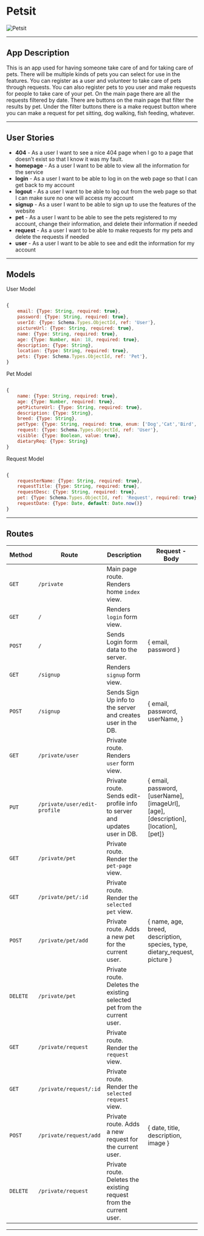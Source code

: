 # Petsit

![Petsit](https://user-images.githubusercontent.com/52801554/69431232-9b6a0380-0d37-11ea-8007-d48c551b3475.png)

---

## App Description
This is an app used for having someone take care of and for taking care of pets. There will be multiple kinds of pets you can select for use in the features. You can register as a user and volunteer to take care of pets through requests. You can also register pets to you user and make requests for people to take care of your pet. On the main page there are all the requests filtered by date. There are buttons on the main page that filter the results by pet. Under the filter buttons there is a make request button where you can make a request for pet sitting, dog walking, fish feeding, whatever. 

---

## User Stories

- **404** - As a user I want to see a nice 404 page when I go to a page that doesn’t exist so that I know it was my fault.
- **homepage** - As a user I want to be able to view all the information for the service 
- **login** - As a user I want to be able to log in on the web page so that I can get back to my account
- **logout** - As a user I want to be able to log out from the web page so that I can make sure no one will access my account
- **signup** - As a user I want to be able to sign up to use the features of the website
- **pet** - As a user I want to be able to see the pets registered to my account, change their information, and delete their information if needed 
- **request** - As a user I want to be able to make requests for my pets and delete the requests if needed
- **user** - As a user I want to be able to see and edit the information for my account 

---

## Models 

User Model 

```javascript

{
    email: {Type: String, required: true},
    password: {Type: String, required: true},
    userId: {Type: Schema.Types.ObjectId, ref: 'User'},
    pictureUrl: {Type: String, required: true},
    name: {Type: String, required: true},
    age: {Type: Number, min: 18, required: true},
    description: {Type: String},
    location: {Type: String, required: true},
    pets: {Type: Schema.Types.ObjectId, ref: 'Pet'},
}

```

Pet Model

```javascript

{
    name: {Type: String, required: true},
    age: {Type: Number, required: true},
    petPictureUrl: {Type: String, required: true},
    description: {Type: String},
    breed: {Type: String},
    petType: {Type: String, required: true, enum: ['Dog','Cat','Bird','Fish','Rabbit','Reptile']},
    request: {Type: Schema.Types.ObjectId, ref: 'User'},
    visible: {Type: Boolean, value: true},
    dietaryReq: {Type: String}
}

```

Request Model 

```javascript

{
    requesterName: {Type: String, required: true},
    requestTitle: {Type: String, required: true},
    requestDesc: {Type: String, required: true},
    pet: {Type: Schema.Types.ObjectId, ref: 'Request', required: true},
    requestDate: {Type: Date, default: Date.now()}
}

```

---


## Routes 

| **Method** | **Route**                          | **Description**                                              | Request  - Body                                          |
| ---------- | ---------------------------------- | ------------------------------------------------------------ | -------------------------------------------------------- |
| `GET`      | `/private`                                | Main page route.  Renders home `index` view.                 |                                                          |
| `GET`      | `/`                           | Renders `login` form view.                                   |                                                          |
| `POST`     | `/`                           | Sends Login form data to the server.                         | { email, password }                                      |
| `GET`      | `/signup`                          | Renders `signup` form view.                                  |                                                          |
| `POST`     | `/signup`                          | Sends Sign Up info to the server and creates user in the DB. | {  email, password, userName,  }                                    |
| `GET`      | `/private/user`            | Private route. Renders `user` form view.             |                                                          |
| `PUT`      | `/private/user/edit-profile`            | Private route. Sends edit-profile info to server and updates user in DB. | { email, password, [userName], [imageUrl], [age], [description], [location], [pet]} |
| `GET`      | `/private/pet`               | Private route. Render the `pet-page` view.                  |                                                          |
| `GET`      | `/private/pet/:id`               | Private route. Render the `selected pet` view.                  |                                                          |
| `POST`     | `/private/pet/add`              | Private route. Adds a new pet for the current user.     | { name, age, breed, description, species, type, dietary_request, picture }                                 |
| `DELETE`   | `/private/pet` | Private route. Deletes the existing selected pet from the current user. |                                                          |
| `GET`      | `/private/request`               | Private route. Render the `request` view.                  |                                                          |
| `GET`      | `/private/request/:id`               | Private route. Render the `selected request` view.                  |                                                          |
| `POST`     | `/private/request/add`              | Private route. Adds a new request for the current user.     | { date, title, description, image }                                 |
| `DELETE`   | `/private/request` | Private route. Deletes the existing request from the current user. |                                                          |


---